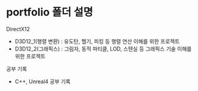 # portfolio 폴더 설명

DirectX12
 - D3D12_1(행렬 변환) : 유도탄, 헬기, 피킹 등 행렬 연산 이해를 위한 프로젝트
 - D3D12_2(그래픽스)  : 그림자, 동적 파티클, LOD, 스텐실 등 그래픽스 기술 이해를 위한 프로젝트
   
공부 기록
 - C++, Unreal4 공부 기록
